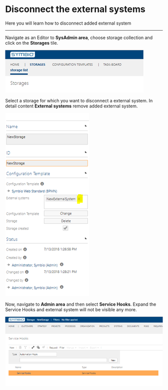 # Disconnect the external systems

Here you will learn how to disconnect added external system

---

Navigate as an Editor to **SysAdmin area**, choose storage collection and click on the **Storages** tile.

![Navigate to storages](media/NavigateToStorages.png "Navigate to storages")

Select a storage for which you want to disconnect a external system. In detail content **External systems** remove added external system.

![Remove external system](media/RemoveExternalSystem.png "Remove external system")

Now, navigate to **Admin area** and then select **Service Hooks**.
Expand the Service Hooks and external system will not be visible any more.

![Removed external system](media/RemovedExternalSystem.png "Removed external system")
